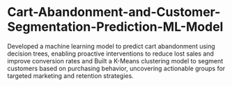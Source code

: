 # Cart-Abandonment-and-Customer-Segmentation-Prediction-ML-Model
Developed a machine learning model to predict cart abandonment using decision trees, enabling proactive interventions to reduce lost sales and improve conversion rates and Built a K-Means clustering model to segment customers based on purchasing behavior, uncovering actionable groups for targeted marketing and retention strategies.
